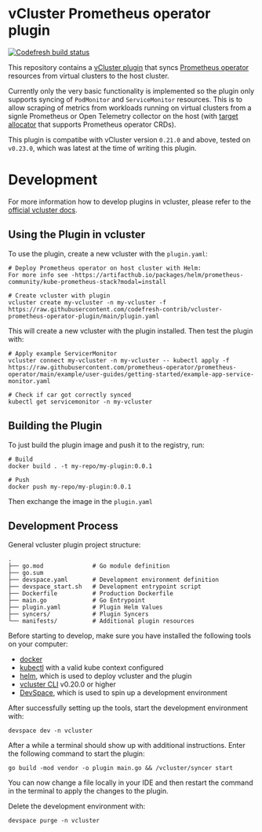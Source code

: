 # vCluster Prometheus operator plugin

[![Codefresh build status]( https://g.codefresh.io/api/badges/pipeline/codefresh-inc/codefresh-contrib%2Fvcluster-prometheus-operator-plugin%2Fci?type=cf-1)]( https://g.codefresh.io/public/accounts/codefresh-inc/pipelines/new/667d09d7db9387f8b1294868)

This repository contains a [vCluster plugin](https://www.vcluster.com/docs/v0.19/advanced-topics/plugins-overview) that syncs [Prometheus operator](https://github.com/prometheus-operator/prometheus-operator) resources from virtual clusters to the host cluster.

Currently only the very basic functionality is implemented so the plugin only supports syncing of `PodMonitor` and `ServiceMonitor` resources. This is to allow scraping of metrics from workloads running on virtual clusters from a signle Prometheus or Open Telemetry collector on the host (with [target allocator](https://github.com/open-telemetry/opentelemetry-operator/blob/main/cmd/otel-allocator/README.md) that supports Prometheus operator CRDs).

This plugin is compatibe with vCluster version `0.21.0` and above, tested on `v0.23.0`, which was latest at the time of writing this plugin.

# Development

For more information how to develop plugins in vcluster, please refer to the [official vcluster docs](https://www.vcluster.com/docs/plugins/overview).

## Using the Plugin in vcluster

To use the plugin, create a new vcluster with the `plugin.yaml`:

```
# Deploy Prometheus operator on host cluster with Helm:
For more info see -https://artifacthub.io/packages/helm/prometheus-community/kube-prometheus-stack?modal=install

# Create vcluster with plugin
vcluster create my-vcluster -n my-vcluster -f https://raw.githubusercontent.com/codefresh-contrib/vcluster-prometheus-operator-plugin/main/plugin.yaml
```

This will create a new vcluster with the plugin installed. Then test the plugin with:

```
# Apply example ServicerMonitor
vcluster connect my-vcluster -n my-vcluster -- kubectl apply -f https://raw.githubusercontent.com/prometheus-operator/prometheus-operator/main/example/user-guides/getting-started/example-app-service-monitor.yaml

# Check if car got correctly synced
kubectl get servicemonitor -n my-vcluster
```

## Building the Plugin
To just build the plugin image and push it to the registry, run:
```
# Build
docker build . -t my-repo/my-plugin:0.0.1

# Push
docker push my-repo/my-plugin:0.0.1
```

Then exchange the image in the `plugin.yaml`

## Development Process

General vcluster plugin project structure:
```
.
├── go.mod              # Go module definition
├── go.sum
├── devspace.yaml       # Development environment definition
├── devspace_start.sh   # Development entrypoint script
├── Dockerfile          # Production Dockerfile
├── main.go             # Go Entrypoint
├── plugin.yaml         # Plugin Helm Values
├── syncers/            # Plugin Syncers
└── manifests/          # Additional plugin resources
```

Before starting to develop, make sure you have installed the following tools on your computer:
- [docker](https://docs.docker.com/)
- [kubectl](https://kubernetes.io/docs/tasks/tools/) with a valid kube context configured
- [helm](https://helm.sh/docs/intro/install/), which is used to deploy vcluster and the plugin
- [vcluster CLI](https://www.vcluster.com/docs/getting-started/setup) v0.20.0 or higher
- [DevSpace](https://devspace.sh/cli/docs/quickstart), which is used to spin up a development environment

After successfully setting up the tools, start the development environment with:
```
devspace dev -n vcluster
```

After a while a terminal should show up with additional instructions. Enter the following command to start the plugin:
```
go build -mod vendor -o plugin main.go && /vcluster/syncer start
```

You can now change a file locally in your IDE and then restart the command in the terminal to apply the changes to the plugin.

Delete the development environment with:
```
devspace purge -n vcluster
```
